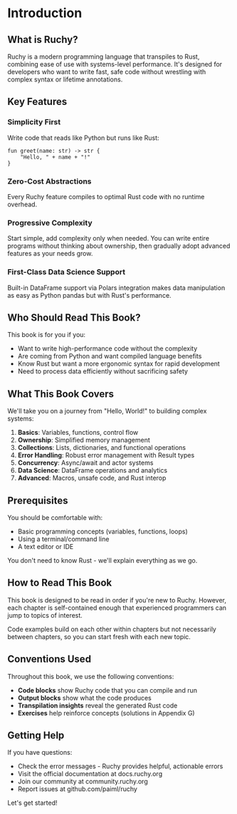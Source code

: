 # Introduction

## What is Ruchy?

Ruchy is a modern programming language that transpiles to Rust, combining ease of use with systems-level performance. It's designed for developers who want to write fast, safe code without wrestling with complex syntax or lifetime annotations.

## Key Features

### Simplicity First
Write code that reads like Python but runs like Rust:

```text
fun greet(name: str) -> str {
    "Hello, " + name + "!"
}
```

### Zero-Cost Abstractions
Every Ruchy feature compiles to optimal Rust code with no runtime overhead.

### Progressive Complexity
Start simple, add complexity only when needed. You can write entire programs without thinking about ownership, then gradually adopt advanced features as your needs grow.

### First-Class Data Science Support
Built-in DataFrame support via Polars integration makes data manipulation as easy as Python pandas but with Rust's performance.

## Who Should Read This Book?

This book is for you if you:
- Want to write high-performance code without the complexity
- Are coming from Python and want compiled language benefits
- Know Rust but want a more ergonomic syntax for rapid development
- Need to process data efficiently without sacrificing safety

## What This Book Covers

We'll take you on a journey from "Hello, World!" to building complex systems:

1. **Basics**: Variables, functions, control flow
2. **Ownership**: Simplified memory management
3. **Collections**: Lists, dictionaries, and functional operations
4. **Error Handling**: Robust error management with Result types
5. **Concurrency**: Async/await and actor systems
6. **Data Science**: DataFrame operations and analytics
7. **Advanced**: Macros, unsafe code, and Rust interop

## Prerequisites

You should be comfortable with:
- Basic programming concepts (variables, functions, loops)
- Using a terminal/command line
- A text editor or IDE

You don't need to know Rust - we'll explain everything as we go.

## How to Read This Book

This book is designed to be read in order if you're new to Ruchy. However, each chapter is self-contained enough that experienced programmers can jump to topics of interest.

Code examples build on each other within chapters but not necessarily between chapters, so you can start fresh with each new topic.

## Conventions Used

Throughout this book, we use the following conventions:

- **Code blocks** show Ruchy code that you can compile and run
- **Output blocks** show what the code produces
- **Transpilation insights** reveal the generated Rust code
- **Exercises** help reinforce concepts (solutions in Appendix G)

## Getting Help

If you have questions:
- Check the error messages - Ruchy provides helpful, actionable errors
- Visit the official documentation at docs.ruchy.org
- Join our community at community.ruchy.org
- Report issues at github.com/paiml/ruchy

Let's get started!